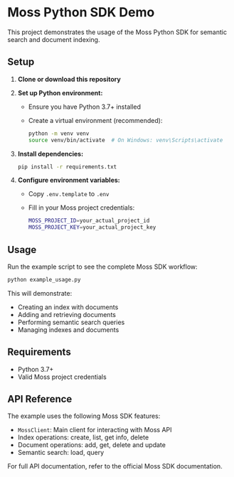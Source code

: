 # Moss Python SDK Demo

This project demonstrates the usage of the Moss Python SDK for semantic search and document indexing.

## Setup

1. **Clone or download this repository**

2. **Set up Python environment:**
   - Ensure you have Python 3.7+ installed
   - Create a virtual environment (recommended):

     ```bash
     python -m venv venv
     source venv/bin/activate  # On Windows: venv\Scripts\activate
     ```

3. **Install dependencies:**

   ```bash
   pip install -r requirements.txt
   ```

4. **Configure environment variables:**
   - Copy `.env.template` to `.env`
   - Fill in your Moss project credentials:

     ```bash
     MOSS_PROJECT_ID=your_actual_project_id
     MOSS_PROJECT_KEY=your_actual_project_key
     ```

## Usage

Run the example script to see the complete Moss SDK workflow:

```bash
python example_usage.py
```

This will demonstrate:

- Creating an index with documents
- Adding and retrieving documents
- Performing semantic search queries
- Managing indexes and documents

## Requirements

- Python 3.7+
- Valid Moss project credentials

## API Reference

The example uses the following Moss SDK features:

- `MossClient`: Main client for interacting with Moss API
- Index operations: create, list, get info, delete
- Document operations: add, get, delete and update
- Semantic search: load, query

For full API documentation, refer to the official Moss SDK documentation.
